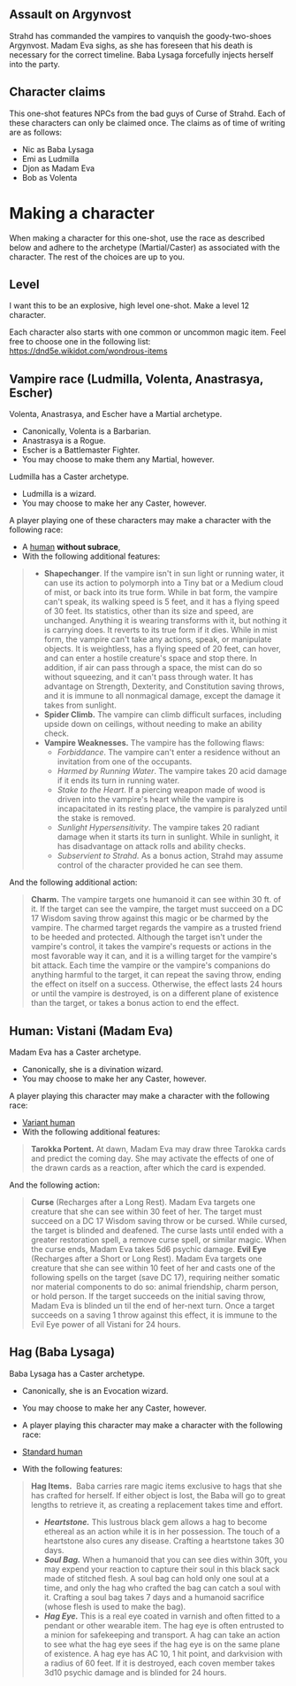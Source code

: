 ## Assault on Argynvost
Strahd has commanded the vampires to vanquish the goody-two-shoes Argynvost. Madam Eva sighs, as she has foreseen that his death is necessary for the correct timeline. Baba Lysaga forcefully injects herself into the party.

## Character claims
This one-shot features NPCs from the bad guys of Curse of Strahd. Each of these characters can only be claimed once. The claims as of time of writing are as follows:
* Nic as Baba Lysaga
* Emi as Ludmilla
* Djon as Madam Eva
* Bob as Volenta

# Making a character
When making a character for this one-shot, use the race as described below and adhere to the archetype (Martial/Caster) as associated with the character. The rest of the choices are up to you.

## Level
I want this to be an explosive, high level one-shot. Make a level 12 character.

Each character also starts with one common or uncommon magic item. Feel free to choose one in the following list: https://dnd5e.wikidot.com/wondrous-items

## Vampire race (Ludmilla, Volenta, Anastrasya, Escher)
Volenta, Anastrasya, and Escher have a Martial archetype.
* Canonically, Volenta is a Barbarian.
* Anastrasya is a Rogue.
* Escher is a Battlemaster Fighter.
* You may choose to make them any Martial, however.

Ludmilla has a Caster archetype.
* Ludmilla is a wizard.
* You may choose to make her any Caster, however.

A player playing one of these characters may make a character with the following race:
* A [human](https://dnd5e.wikidot.com/human) **without subrace**, 
* With the following additional features:
> - **Shapechanger**. If the vampire isn't in sun light or running water, it can use its action to polymorph into a Tiny bat or a Medium cloud of mist, or back into its true form. While in bat form, the vampire can't speak, its walking speed is 5 feet, and it has a flying speed of 30 feet. Its statistics, other than its size and speed, are unchanged. Anything it is wearing transforms with it, but nothing it is carrying does. It reverts to its true form if it dies. While in mist form, the vampire can't take any actions, speak, or manipulate objects. It is weightless, has a flying speed of 20 feet, can hover, and can enter a hostile creature's space and stop there. In addition, if air can pass through a space, the mist can do so without squeezing, and it can't pass through water. It has advantage on Strength, Dexterity, and Constitution saving throws, and it is immune to all nonmagical damage, except the damage it takes from sunlight.
> - **Spider Climb.** The vampire can climb difficult surfaces, including upside down on ceilings, without needing to make an ability check.
> - **Vampire Weaknesses.** The vampire has the following flaws: 
> 	- *Forbiddance*. The vampire can't enter a residence without an invitation from one of the occupants. 
> 	- *Harmed by Running Water*. The vampire takes 20 acid damage if it ends its turn in running water. 
> 	- *Stake to the Heart*. If a piercing weapon made of wood is driven into the vampire's heart while the vampire is incapacitated in its resting place, the vampire is paralyzed until the stake is removed. 
> 	- *Sunlight Hypersensitivity*. The vampire takes 20 radiant damage when it starts its turn in sunlight. While in sunlight, it has disadvantage on attack rolls and ability checks.
> 	- *Subservient to Strahd.* As a bonus action, Strahd may assume control of the character provided he can see them.

And the following additional action:
> **Charm.** The vampire targets one humanoid it can see within 30 ft. of it. If the target can see the vampire, the target must succeed on a DC 17 Wisdom saving throw against this magic or be charmed by the vampire. The charmed target regards the vampire as a trusted friend to be heeded and protected. Although the target isn't under the vampire's control, it takes the vampire's requests or actions in the most favorable way it can, and it is a willing target for the vampire's bit attack. Each time the vampire or the vampire's companions do anything harmful to the target, it can repeat the saving throw, ending the effect on itself on a success. Otherwise, the effect lasts 24 hours or until the vampire is destroyed, is on a different plane of existence than the target, or takes a bonus action to end the effect.
## Human: Vistani (Madam Eva)
Madam Eva has a Caster archetype. 
* Canonically, she is a divination wizard. 
* You may choose to make her any Caster, however.

A player playing  this character may make a character with the following race:
* [Variant human](https://dnd5e.wikidot.com/human)
* With the following additional features:
> **Tarokka Portent.** At dawn, Madam Eva may draw three Tarokka cards and predict the coming day. She may activate the effects of one of the drawn cards as a reaction, after which the card is expended.

And the following action:
> **Curse** (Recharges after a Long Rest). Madam Eva targets one creature that she can see within 30 feet of her. The target must succeed on a DC 17 Wisdom saving throw or be cursed. While cursed, the target is blinded and deafened. The curse lasts until ended with a greater restoration spell, a remove curse spell, or similar magic. When the curse ends, Madam Eva takes 5d6 psychic damage.
> **Evil Eye** (Recharges after a Short or Long Rest). Madam Eva targets one creature that she can see within 10 feet of her and casts one of the following spells on the target (save DC 17), requiring neither somatic nor material components to do so: animal friendship, charm person, or hold person. If the target succeeds on the initial saving throw, Madam Eva is blinded un­ til the end of her-next turn. Once a target succeeds on a saving 1 throw against this effect, it is immune to the Evil Eye power of all Vistani for 24 hours.
## Hag (Baba Lysaga)
Baba Lysaga has a Caster archetype. 
* Canonically, she is an Evocation wizard.
* You may choose to make her any Caster, however.

* A player playing  this character may make a character with the following race:
* [Standard human](https://dnd5e.wikidot.com/human)
* With the following features:
> **Hag Items.**  Baba carries rare magic items exclusive to hags that she has crafted for herself. If either object is lost, the Baba will go to great lengths to retrieve it, as creating a replacement takes time and effort.
> 	- _**Heartstone.**_ This lustrous black gem allows a hag to become ethereal as an action while it is in her possession. The touch of a heartstone also cures any disease. Crafting a heartstone takes 30 days.
> 	- _**Soul Bag.**_ When a humanoid that you can see dies within 30ft, you may expend your reaction to capture their soul in this black sack made of stitched flesh. A soul bag can hold only one soul at a time, and only the  hag who crafted the bag can catch a soul with it. Crafting a soul bag takes 7 days and a humanoid sacrifice (whose flesh is used to make the bag).
> 	- _**Hag Eye.**_ This is a real eye coated in varnish and often fitted to a pendant or other wearable item. The hag eye is often entrusted to a minion for safekeeping and transport. A hag can take an action to see what the hag eye sees if the hag eye is on the same plane of existence. A hag eye has AC 10, 1 hit point, and darkvision with a radius of 60 feet. If it is destroyed, each coven member takes 3d10 psychic damage and is blinded for 24 hours.